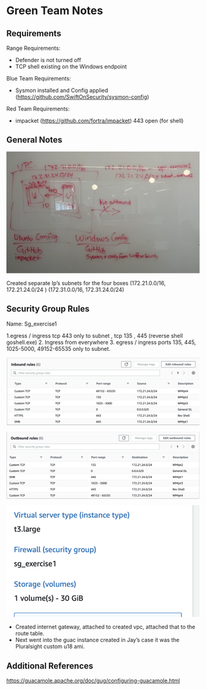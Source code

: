 # Green Team Notes

## Requirements

Range Requirements:
- Defender is not turned off
- TCP shell existing on the Windows endpoint

Blue Team Requirements: 
- Sysmon installed and Config applied (https://github.com/SwiftOnSecurity/sysmon-config) 

Red Team Requirements:
- impacket (https://github.com/fortra/impacket) 
443 open (for shell)

## General Notes

![Range whiteboard notes](./img/green-board.png)

Created separate Ip’s subnets for the four boxes
(172.21.0.0/16, 172.21.24.0/24 ) (172.31.0.0/16, 172.31.24.0/24)

## Security Group Rules

Name: Sg_exercise1

1.egress / ingress tcp 443 only to subnet , tcp 135 , 445  (reverse shell goshell.exe)
2. Ingress from everywhere
3. egress / ingress ports 135, 445, 1025-5000, 49152-65535 only to subnet.

![Inbound Rules](./img/green-sg-inbound.png)

![Outbound Rules](./img/green-sg-outbound.png)

![AMI](./img/green-sg3.png)

- Created internet gateway, attached to created vpc, attached that to the route table. 
- Next went into the guac instance created in Jay’s case it was the Pluralsight custom u18 ami. 

## Additional References

https://guacamole.apache.org/doc/gug/configuring-guacamole.html
